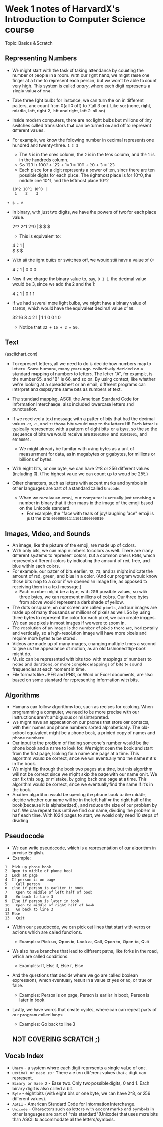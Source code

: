 # Week 1 notes of HarvardX's Introduction to Computer Science course

Topic: Basics & Scratch

## Representing Numbers 

* We might start with the task of taking attendance by counting the number of people in a room. With our right hand, we might raise one finger at a time to represent each person, but we won't be able to count very high. This system is called *unary*, where each digit represents a single value of one. 

* Take three light bulbs for instance, we can turn the on in different patters, and count from 0(all 3 off) to 7(all 3 on). Like so: (none, right, middle, left, right 2, left and right, left 2, all on) 

* Inside modern computers, there are not light bulbs but millions of tiny switches called transistors that can be turned on and off to represent different values. 

* For example, we know the following number in decimal represents one hundred and twenty-three. 
  `1 2 3`
    * The `3` is in the ones column, the `2` is in the tens column, and the `1` is in the hundreds column. 
    * So 123 is 100*1 + 12*2 + 1*3 = 100 + 20 + 3 = 123
    * Each place for a digit represents a power of ten, since there are ten possible digits for each place. The rightmost place is for 10^0, the middle one 10^1, and the leftmost place 10^2. 
    ```
    10^2 10^1 10^0 | 
     1    2    3
    ```
* `$ = #`
* In binary, with just two digits, we have the powers of two for each place value. 
  
  2^2 2^1 2^0 | 
   $   $   $
  * This is equivalent to: 
  
  4 2 1 |  
  $ $ $
* With all the light bulbs or switches off, we would still have a value of 0: 
  
  4 2 1 |
  0 0 0
* Now if we charge the binary value to, say, `0 1 1`, the decimal value would be 3, since we add the 2 and the 1: 
  
  4 2 1 |
  0 1 1
* If we had several more light bulbs, we might have a binary value of `110010`, which would have the equivalent decimal value of `50`: 
  
  32 16  8  4  2  1 |
   1  1  0  0  1  0
  * Notice that `32 + 16 + 2 = 50`. 

## Text

(asciichart.com)

* To represent letters, all we need to do is decide how numbers map to letters. Some humans, many years ago, collectively decided on a standard mapping of numbers to letters. The letter "A", for example, is the number 65, and "B" is 66, and so on. By using context, like whether we're looking at a spreadsheet or an email, different programs can interpret and display the same bits as numbers of text. 

* The standard mapping, ASCII, the American Standard Code for Information Interchange, also included lowercase letters and punctuation. 

* If we received a text message with a patter of bits that had the decimal values `72`, `73`, and `33` those bits would map to the letters HI! Each letter is typically represented with a pattern of eight bits, or a *byte*, so the so the sequence of bits we would receive are `01001000`, and `01001001`, and `00100001`. 
  * We might already be familiar with using bytes as a unit of measurement for data, as in megabytes or gigabytes, for millions or billions of bytes. 
* With eight bits, or one byte, we can have 2^8 or 256 different values (including 0). (The highest value we can count up to would be 255.)
* Other characters, such as letters with accent marks and symbols in other languages are part of a standard called `Unicode`. 
  * When we receive an emoji, our computer is actually just receiving a number in binary that it then maps to the image of the emoji based on the Unicode standard. 
    * For example, the "face with tears of joy/ laughing face" emoji is just the bits `000000011111011000000010`

## Images, Video, and Sounds

* An image, like the picture of the emoji, are made up of colors. 
* With only bits, we can map numbers to colors as well. There are many different systems to represent colors, but a common one is RGB, which represents different colors by indicating the amount of red, free, and blue within each colors. 
* For example, our patter of bits earlier, `72`, `73`, and `33` might indicate the amount of red, green, and blue in a color. (And our program would know those bits map to a color if we opened an image file, as opposed to receiving them in a text message.)
  * Each number might be a byte, with 256 possible values, so with three bytes, we can represent millions of colors. Our three bytes from above would represent a dark shade of yellow. 
* The dots or square, on our screen are called `pixels`, and our images are made up of many thousands or millions of pixels as well. So by using three bytes to represent the color for each pixel, we can create images. We can see pixels in most images  if we were to zoom in.
* The resolution of an image is the number of pixels there are, horizontally and vertically, so a high-resolution image will have more pixels and require more bytes to be stored. 
* Videos are made up of many images, changing multiple times a second to give us the appearance of motion, as an old fashioned flip-book might do.
* Music can be represented with bits too, with mappings of numbers to notes and durations, or more complex mappings of bits to sound frequencies at each moment in time. 
* File formats like JPEG and PNG, or Word or Excel documents, are also based on some standard for representing information with bits. 

## Algorithms

* Humans can follow algorithms too, such as recipes for cooking. When programming a computer, we need to be more precise with our instructions aren't ambiguous or misinterpreted. 
* We might have an application on our phones that store our contacts, with their names and phone numbers sorted alphabetically. The old-school equivalent might be a phone book, a printed copy of names and phone numbers. 
* Our input to the problem of finding someone's number would be the phone book and a name to look for. We might open the book and start from the first page, looking for a name one page at a time. This algorithm would be correct, since we will eventually find the name if it's in the book. 
* We might flip through the book two pages at a time, but this algorithm will not be correct since we might skip the page with our name on it. We can fix this bug, or mistake, by going back one page at a time. This algorithm would be correct, since we eventually find the name if it's in the book. 
* Another algorithm would be opening the phone book to the middle, decide whether our name will be in the left half or the right half of the book(because it is alphabetized), and reduce the size of our problem by half. We can repeat thus until we find our name, dividing the problem in half each time. With 1024 pages to start, we would only need 10 steps of dividing 

## Pseudocode 

* We can write pseudocode, which is a representation of our algorithm in precise English. 
* Example: 
```
1  Pick up phone book
2  Open to middle of phone book 
3  Look at page
4  If person is on page
5    Call person
6  Else if person is earlier in book
7    Open to middle of left half of book
8    Go back to line 3
9  Else if person is later in book
10   Open to middle of right half of book
11   Go back to line 3
12 Else
13   Quit
```
* Within our pseudocode, we can pick out lines that start with verbs or actions which are called functions. 
  * Examples: Pick up, Open to, Look at, Call, Open to, Open to, Quit
* We also have branches that lead to different paths, like forks in the road, which are called conditions.
  * Examples: If, Else if, Else if, Else
* And the questions that decide where we go are called boolean expressions, which eventually result in a value of yes or no, or true or false.
  * Examples: Person is on page, Person is earlier in book, Person is later in book
* Lastly, we have words that create cycles, where can can repeat parts of our program called loops.
  * Examples: Go back to line 3

  ## NOT COVERING SCRATCH ;)

## Vocab Index

* `Unary` - a system where each digit represents a single value of one.
* `Decimal or Base 10` - There are ten different values that a digit can represent.
* `Binary or Base 2` - Base two. Only two possible digits, 0 and 1. Each binary digit is also called a bit. 
* `Byte` - eight bits (with eight bits or one byte, we can have 2^8, or 256 different values).
* `ASCII` - American Standard Code for Information Interchange.
* `Unicode` - Characters such as letters with accent marks and symbols in other languages are part of "this standard"(Unicode) that uses more bits than ASCII to accommodate all the letters/symbols. 



